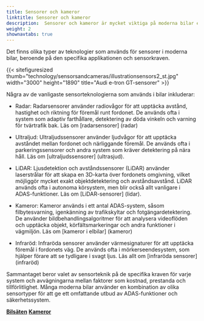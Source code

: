 ```yaml
---
title: Sensorer och kameror
linktitle: Sensorer och kameror
description:  Sensorer och kameror är mycket viktiga på moderna bilar eftersom de spelar en nyckelroll i många av de avancerade förarassistanssystemen. EVKX.net ger dig information om de olika typerna som används i elbilar.
weight: 2
shownavtabs: true
---
```

<!-- markdownlint-disable MD033 -->
Det finns olika typer av teknologier som används för sensorer i moderna bilar, beroende på den specifika applikationen och sensorkraven.

{{< sitefiguresized thumb="technology/sensorsandcameras/illustrationsensors2_st.jpg" width="3000" height="1890" title="Audi e-tron GT-sensorer" >}}

Några av de vanligaste sensorteknologierna som används i bilar inkluderar:

- Radar: Radarsensorer använder radiovågor för att upptäcka avstånd, hastighet och riktning för föremål runt fordonet. De används ofta i system som adaptiv farthållare, detektering av döda vinkeln och varning för tvärtrafik bak. Läs om [radarsensorer] (radar)

- Ultraljud: Ultraljudssensorer använder ljudvågor för att upptäcka avståndet mellan fordonet och närliggande föremål. De används ofta i parkeringssensorer och andra system som kräver detektering på nära håll. Läs om [ultraljudssensorer] (ultrasjud).

- LiDAR: Ljusdetektion och avståndssensorer (LiDAR) använder laserstrålar för att skapa en 3D-karta över fordonets omgivning, vilket möjliggör mycket exakt objektdetektering och avståndsavstånd. LiDAR används ofta i autonoma körsystem, men blir också allt vanligare i ADAS-funktioner. Läs om [LiDAR-sensorer] (lidar).

- Kameror: Kameror används i ett antal ADAS-system, såsom filbytesvarning, igenkänning av trafikskyltar och fotgängardetektering. De använder bildbehandlingsalgoritmer för att analysera videoflöden och upptäcka objekt, körfältsmarkeringar och andra funktioner i vägmiljön. Läs om [kameror i elbilar] (kameror)

- Infraröd: Infraröda sensorer använder värmesignaturer för att upptäcka föremål i fordonets väg. De används ofta i mörkerseendesystem, som hjälper förare att se tydligare i svagt ljus. Läs allt om [infraröda sensorer] (infraröd)

Sammantaget beror valet av sensorteknik på de specifika kraven för varje system och avvägningarna mellan faktorer som kostnad, prestanda och tillförlitlighet. Många moderna bilar använder en kombination av olika sensortyper för att ge ett omfattande utbud av ADAS-funktioner och säkerhetssystem.

<div class="mt-3 mb-3">
    <a href="../seats/" class="text-decoration-none text-black"><strong><i class="bi-arrow-left"></i> Bilsäten</strong></a>
    <a href="cameras/" class="text-decoration-none text-black float-end"><strong>Kameror<i class="bi-arrow-right"></i></strong></a>
</div>
